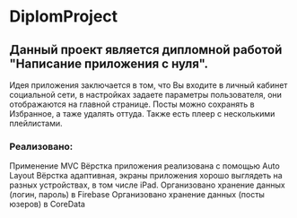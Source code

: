 # DiplomProject

## Данный проект является дипломной работой "Написание приложения с нуля". 

Идея приложения заключается в том, что Вы входите в личный кабинет социальной сети, в настройках задаете параметры пользователя, они отображаются на главной странице. Посты можно сохранять в Избранное, а таже удалять оттуда. Также есть плеер с несколькими плейлистами.

### Реализовано:

Применение MVC
Вёрстка приложения реализована с помощью Auto Layout
Вёрстка адаптивная, экраны приложения хорошо выглядеть на разных устройствах, в том числе iPad.
Организовано хранение данных (логин, пароль) в Firebase
Организовано хранение данных (посты юзеров) в CoreData

